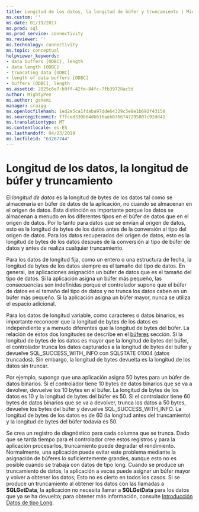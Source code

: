 ```yaml
---
title: Longitud de los datos, la longitud de búfer y truncamiento | Microsoft Docs
ms.custom: ''
ms.date: 01/19/2017
ms.prod: sql
ms.prod_service: connectivity
ms.reviewer: ''
ms.technology: connectivity
ms.topic: conceptual
helpviewer_keywords:
- data buffers [ODBC], length
- data length [ODBC]
- truncating data [ODBC]
- length of data buffers [ODBC]
- buffers [ODBC], length
ms.assetid: 2825c6e7-b9ff-42fe-84fc-7fb39728ac5d
author: MightyPen
ms.author: genemi
manager: craigg
ms.openlocfilehash: 1ed2e5ca1fdaba97dde64329c5e8e1b692f43158
ms.sourcegitcommit: f7fced330b64d6616aeb8766747295807c92dd41
ms.translationtype: MT
ms.contentlocale: es-ES
ms.lasthandoff: 04/23/2019
ms.locfileid: "63267744"
---
```

# <a name="data-length-buffer-length-and-truncation"></a>Longitud de los datos, la longitud de búfer y truncamiento
El *longitud de datos* es la longitud de bytes de los datos tal como se almacenaría en búfer de datos de la aplicación, no cuando se almacenan en el origen de datos. Esta distinción es importante porque los datos se almacenan a menudo en los diferentes tipos en el búfer de datos que en el origen de datos. Por lo tanto para datos que se envían al origen de datos, esto es la longitud de bytes de los datos antes de la conversión al tipo del origen de datos. Para los datos recuperados del origen de datos, esto es la longitud de bytes de los datos después de la conversión al tipo de búfer de datos y antes de realiza cualquier truncamiento.  
  
 Para los datos de longitud fija, como un entero o una estructura de fecha, la longitud de bytes de los datos siempre es el tamaño del tipo de datos. En general, las aplicaciones asignación un búfer de datos que es el tamaño del tipo de datos. Si la aplicación asigna un búfer más pequeño, las consecuencias son indefinidas porque el controlador supone que el búfer de datos es el tamaño del tipo de datos y no trunca los datos caben en un búfer más pequeño. Si la aplicación asigna un búfer mayor, nunca se utiliza el espacio adicional.  
  
 Para los datos de longitud variable, como caracteres o datos binarios, es importante reconocer que la longitud de bytes de los datos es independiente y a menudo diferentes que la longitud de bytes del búfer. La relación de estos dos longitudes se describe en el [búferes](../../../odbc/reference/develop-app/buffers.md) sección. Si la longitud de bytes de los datos es mayor que la longitud de bytes del búfer, el controlador trunca los datos capturados a la longitud de bytes del búfer y devuelve SQL_SUCCESS_WITH_INFO con SQLSTATE 01004 (datos truncados). Sin embargo, la longitud de bytes devuelta es la longitud de los datos sin truncar.  
  
 Por ejemplo, suponga que una aplicación asigna 50 bytes para un búfer de datos binarios. Si el controlador tiene 10 bytes de datos binarios que se va a devolver, devuelve los 10 bytes en el búfer. La longitud de bytes de los datos es 10 y la longitud de bytes del búfer es 50. Si el controlador tiene 60 bytes de datos binarios que se va a devolver, trunca los datos a 50 bytes, devuelve los bytes del búfer y devuelve SQL_SUCCESS_WITH_INFO. La longitud de bytes de los datos es de 60 (la longitud antes del truncamiento) y la longitud de bytes del búfer todavía es 50.  
  
 Se crea un registro de diagnóstico para cada columna que se trunca. Dado que se tarda tiempo para el controlador cree estos registros y para la aplicación procesarlos, truncamiento puede degradar el rendimiento. Normalmente, una aplicación puede evitar este problema mediante la asignación de búferes lo suficientemente grandes, aunque esto no es posible cuando se trabaja con datos de tipo long. Cuando se produce un truncamiento de datos, la aplicación a veces puede asignar un búfer mayor y volver a obtener los datos; Esto no es cierto en todos los casos. Si se produce un truncamiento al obtener los datos con las llamadas a **SQLGetData**, la aplicación no necesita llamar a **SQLGetData** para los datos que ya se ha devuelto; para obtener más información, consulte [Introducción Datos de tipo Long](../../../odbc/reference/develop-app/getting-long-data.md).
